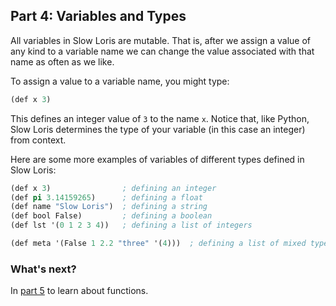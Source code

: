 ## Part 4: Variables and Types

All variables in Slow Loris are mutable. That is, after we assign a value of any kind to a variable name we can change the value associated with that name as often as we like.

To assign a value to a variable name, you might type:

```lisp
(def x 3)
```

This defines an integer value of `3` to the name `x`. Notice that, like Python, Slow Loris determines the type of your variable (in this case an integer) from context.

Here are some more examples of variables of different types defined in Slow Loris:

```lisp
(def x 3)                ; defining an integer
(def pi 3.14159265)      ; defining a float
(def name "Slow Loris")  ; defining a string
(def bool False)         ; defining a boolean
(def lst '(0 1 2 3 4))   ; defining a list of integers

(def meta '(False 1 2.2 "three" '(4)))  ; defining a list of mixed types
```

### What's next?

In [part 5](5.md) to learn about functions.
